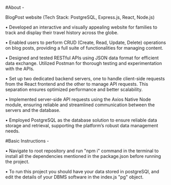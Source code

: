 #About -

BlogPost website (Tech Stack: PostgreSQL, Express.js, React, Node.js)

 • Developed an interactive and visually appealing website for families to track and display their travel history across the
 globe.
 
 • Enabled users to perform CRUD (Create, Read, Update, Delete) operations on blog posts, providing a full suite of
 functionalities for managing content.
 
 • Designed and tested RESTful APIs using JSON data format for efficient data exchange. Utilized Postman for thorough
 testing and experimentation with the APIs.
 
 • Set up two dedicated backend servers, one to handle client-side requests from the React frontend and the other to
 manage API requests. This separation ensures optimized performance and better scalability.
 
 • Implemented server-side API requests using the Axios Native Node module, ensuring reliable and streamlined
 communication between the servers and the database.
 
 • Employed PostgreSQL as the database solution to ensure reliable data storage and retrieval, supporting the platform’s
 robust data management needs.


#Basic Instructions -

• Navigate to root repository and run "npm i" command in the terminal to install all the dependencies mentioned in the package.json before running the project.

• To run this project you should have your data stored in postgreSQl, and edit the details of your DBMS software in the index.js "pg" object.

